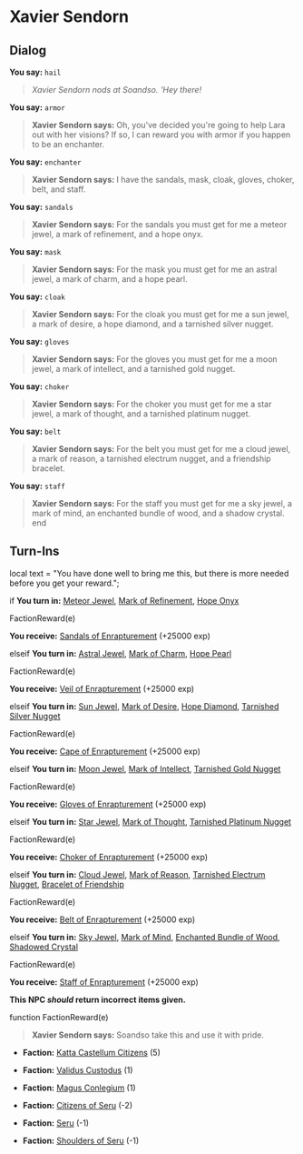 # Xavier Sendorn
## Dialog

**You say:** `hail`



>*Xavier Sendorn nods at Soandso. 'Hey there!*

**You say:** `armor`



>**Xavier Sendorn says:** Oh, you've decided you're going to help Lara out with her visions? If so, I can reward you with armor if you happen to be an enchanter.

**You say:** `enchanter`



>**Xavier Sendorn says:** I have the sandals, mask, cloak, gloves, choker, belt, and staff.

**You say:** `sandals`



>**Xavier Sendorn says:** For the sandals you must get for me a meteor jewel, a mark of refinement, and a hope onyx.

**You say:** `mask`



>**Xavier Sendorn says:** For the mask you must get for me an astral jewel, a mark of charm, and a hope pearl.

**You say:** `cloak`



>**Xavier Sendorn says:** For the cloak you must get for me a sun jewel, a mark of desire, a hope diamond, and a tarnished silver nugget.

**You say:** `gloves`



>**Xavier Sendorn says:** For the gloves you must get for me a moon jewel, a mark of intellect, and a tarnished gold nugget.

**You say:** `choker`



>**Xavier Sendorn says:** For the choker you must get for me a star jewel, a mark of thought, and a tarnished platinum nugget.

**You say:** `belt`



>**Xavier Sendorn says:** For the belt you must get for me a cloud jewel, a mark of reason, a tarnished electrum nugget, and a friendship bracelet.

**You say:** `staff`



>**Xavier Sendorn says:** For the staff you must get for me a sky jewel, a mark of mind, an enchanted bundle of wood, and a shadow crystal.
end

## Turn-Ins



local text = "You have done well to bring me this, but there is more needed before you get your reward.";



if **You turn in:** [Meteor Jewel](/item/4493), [Mark of Refinement](/item/4691), [Hope Onyx](/item/4692)


FactionReward(e)


 **You receive:**  [Sandals of Enrapturement](/item/3703) (+25000 exp)

elseif **You turn in:** [Astral Jewel](/item/4494), [Mark of Charm](/item/4693), [Hope Pearl](/item/4694)


FactionReward(e)


 **You receive:**  [Veil of Enrapturement](/item/3704) (+25000 exp)

elseif **You turn in:** [Sun Jewel](/item/4488), [Mark of Desire](/item/4695), [Hope Diamond](/item/4696), [Tarnished Silver Nugget](/item/4697)


FactionReward(e)


 **You receive:**  [Cape of Enrapturement](/item/3705) (+25000 exp)

elseif **You turn in:** [Moon Jewel](/item/4489), [Mark of Intellect](/item/4698), [Tarnished Gold Nugget](/item/4699)


FactionReward(e)


 **You receive:**  [Gloves of Enrapturement](/item/3706) (+25000 exp)

elseif **You turn in:** [Star Jewel](/item/4490), [Mark of Thought](/item/4701), [Tarnished Platinum Nugget](/item/4702)


FactionReward(e)


 **You receive:**  [Choker of Enrapturement](/item/3707) (+25000 exp)

elseif **You turn in:** [Cloud Jewel](/item/4491), [Mark of Reason](/item/4703), [Tarnished Electrum Nugget](/item/4704), [Bracelet of Friendship](/item/4705)


FactionReward(e)


 **You receive:**  [Belt of Enrapturement](/item/3708) (+25000 exp)

elseif **You turn in:** [Sky Jewel](/item/4492), [Mark of Mind](/item/4706), [Enchanted Bundle of Wood](/item/4707), [Shadowed Crystal](/item/4708)


FactionReward(e)


 **You receive:**  [Staff of Enrapturement](/item/3709) (+25000 exp)

**This NPC *should* return incorrect items given.**

function FactionReward(e)

>**Xavier Sendorn says:** Soandso take this and use it with pride.

* __Faction:__ [Katta Castellum Citizens](/faction/1502) (5)

* __Faction:__ [Validus Custodus](/faction/1503) (1)

* __Faction:__ [Magus Conlegium](/faction/1504) (1)

* __Faction:__ [Citizens of Seru](/faction/1499) (-2)

* __Faction:__ [Seru](/faction/1483) (-1)

* __Faction:__ [Shoulders of Seru](/faction/1487) (-1)